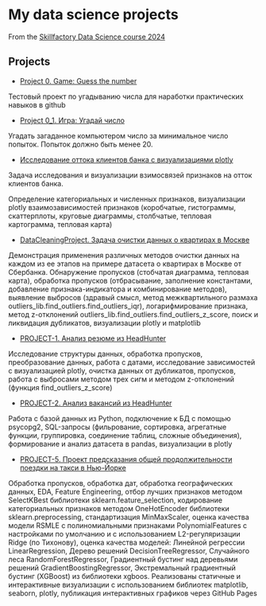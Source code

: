 # My data science projects

From the [Skillfactory Data Science course 2024](https://skillfactory.ru/data-scientist)

## Projects

* [Project 0. Game: Guess the number](https://github.com/dafe1988/SF-DSPR-174/tree/master/Project_0)

Тестовый проект по угадыванию числа для наработки практических навыков в github

* [Project 0_1. Игра: Угадай число](https://github.com/dafe1988/SF-DSPR-174/tree/master/Project_0_1)

Угадать загаданное компьютером число за минимальное число попыток. Попыток должно быть менее 20.

* [Исследование оттока клиентов банка с визуализациями plotly](https://github.com/dafe1988/SF-DSPR-174/tree/master/Churn_for_bank_customers)

Задача исследования и визуализации взимосвязей признаков на отток клиентов банка.

Определение категориальных и численных признаков, визуализации plotly взаимозависимостей признаков (коробчатые, гистограммы, скаттерплоты, круговые диаграммы, столбчатые, тепловая картограмма, тепловая карта)

* [DataCleaningProject. Задача очистки данных о квартирах в Москве](https://github.com/dafe1988/SF-DSPR-174/tree/master/DataCleaningProject)

Демонстрация применения различных методов очистки данных на каждом из ее этапов на примере датасета о квартирах в Москве от Сбербанка.
Обнаружение пропусков (стобчатая диаграмма, тепловая карта), обработка пропусков (отбрасывание, заполнение константами, добавление признака-индикатора и комбинирование методов), выявление выбросов (здравый смысл, метод межквартильного размаха outliers_lib.find_outliers.find_outliers_iqr), логарифмирование признака, метод z-отклонений outliers_lib.find_outliers.find_outliers_z_score, поиск и ликвидация дубликатов, визуализации plotly и matplotlib

* [PROJECT-1. Анализ резюме из HeadHunter](https://github.com/dafe1988/SF-DSPR-174/tree/master/PROJECT_1)

Исследование структуры данных, обработка пропусков, преобразование данных, работа с датами, исследование зависимостей с визуализацией plotly, очистка данных от дубликатов, пропусков, работа с выбросами методом трех сигм и методом z-отклонений (функция find_outliers_z_score)

* [PROJECT-2. Анализ вакансий из HeadHunter](https://github.com/dafe1988/SF-DSPR-174/tree/master/PROJECT_2)

Работа с базой данных из Python, подключение к БД с помощью psycopg2, SQL-запросы (фильрование, сортировка, агрегатные функции, группировка, соединение таблиц, сложные объединения), формирование и анализ датасета в pandas, визуализации в plotly 

* [PROJECT-5. Проект предсказания общей продолжительности поездки на такси в Нью-Йорке](https://github.com/dafe1988/SF-DSPR-174/tree/master/PROJECT_5_%20Regression)

Обработка пропусков, обработка дат, обработка географических данных, EDA, Feature Engineering, отбор лучших признаков методом SelectKBest библиотеки  sklearn.feature_selection, кодирование категориальных признаков методом OneHotEncoder библиотеки sklearn.preprocessing, стандартизация MinMaxScaler, оценка качества модели RSMLE с полиномиальными признаками PolynomialFeatures с настройками по умолчанию и с использованием L2-регуляризации Ridge (по Тихонову), оценка качества моделей: Линейной регрессии LinearRegression, Дерево решений DecisionTreeRegressor, Случайного леса RandomForestRegressor, Градиентный бустинг над деревьями решений GradientBoostingRegressor, Экстремальный градиентный бустинг (XGBoost) из библиотеки xgboos. Реализованы статичные и интерактивные визуализации с использованием библиотек matplotlib, seaborn, plotly, публикация интерактивных графиков через GitHub Pages